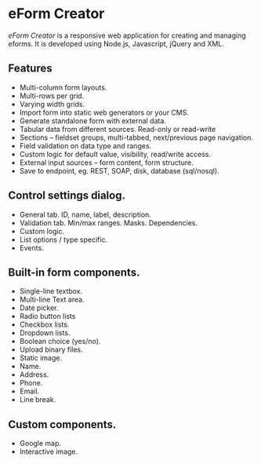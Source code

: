 # eForm Creator
_eForm Creator_ is a responsive web application for creating and managing eforms.  It is developed using Node.js, Javascript, jQuery and XML.


## Features
- Multi-column form layouts.
- Multi-rows per grid.
- Varying width grids.
- Import  form into static web generators or your CMS.
- Generate standalone form with external data.
- Tabular data from different sources.  Read-only or read-write
- Sections – fieldset groups, multi-tabbed, next/previous page navigation.
- Field validation on data type and ranges.
- Custom logic for default value, visibility, read/write access.
- External input sources – form content, form structure.
- Save to endpoint, eg. REST, SOAP, disk, database (sql/nosql).


## Control settings dialog.
- General tab.  ID, name, label, description.
- Validation tab.  Min/max ranges. Masks.   Dependencies.
- Custom logic.
- List options / type specific.
- Events.



## Built-in form components.
- Single-line textbox.
- Multi-line Text area.
- Date picker.
- Radio button lists
- Checkbox lists.
- Dropdown lists.
- Boolean choice (yes/no).
- Upload binary files.
- Static image.
- Name.
- Address.
- Phone.
- Email.
- Line break.


## Custom components.
- Google map.
- Interactive image.

